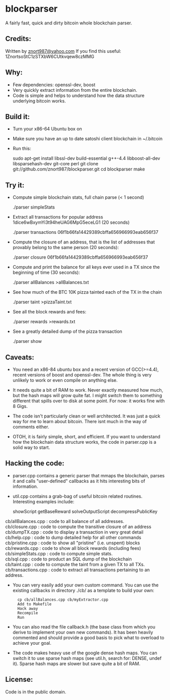 blockparser
===========

A fairly fast, quick and dirty bitcoin whole blockchain parser.

Credits:
--------

Written by znort987@yahoo.com
If you find this useful: 1ZnortsoStC1zSTXbW6CUtkvqew8czMMG

Why:
----

* Few dependencies: openssl-dev, boost
* Very quickly extract information from the entire blockchain.
* Code is simple and helps to understand how the data structure underlying bitcoin works.

Build it:
---------

* Turn your x86-64 Ubuntu box on
* Make sure you have an up to date satoshi client blockchain in ~/.bitcoin
* Run this:

    sudo apt-get install libssl-dev build-essential g++-4.4 libboost-all-dev libsparsehash-dev git-core perl
    git clone git://github.com/znort987/blockparser.git
    cd blockparser
    make

Try it:
-------

* Compute simple blockchain stats, full chain parse (< 1 second)

    ./parser simpleStats

* Extract all transactions for popular address 1dice6wBxymYi3t94heUAG6MpG5eceLG1 (20 seconds)

    ./parser transactions 06f1b66fa14429389cbffa656966993eab656f37

* Compute the closure of an address, that is the list of addresses that provably belong to the same person (20 seconds):

    ./parser closure 06f1b66fa14429389cbffa656966993eab656f37

* Compute and print the balance for all keys ever used in a TX since the beginning of time (30 seconds):

    ./parser allBalances >allBalances.txt

* See how much of the BTC 10K pizza tainted each of the TX in the chain

    ./parser taint >pizzaTaint.txt

* See all the block rewards and fees:

    ./parser rewards >rewards.txt

* See a greatly detailed dump of the pizza transaction

    ./parser show

Caveats:
--------

* You need an x86-84 ubuntu box and a recent version of GCC(>=4.4), recent versions of boost
  and openssl-dev. The whole thing is very unlikely to work or even compile on anything else.

* It needs quite a bit of RAM to work. Never exactly measured how much, but the hash maps will
  grow quite fat. I might switch them to something different that spills over to disk at some
  point. For now: it works fine with 8 Gigs.

* The code isn't particularly clean or well architected. It was just a quick way for me to learn
  about bitcoin. There isnt much in the way of comments either.

* OTOH, it is fairly simple, short, and efficient. If you want to understand how the blockchain
  data structure works, the code in parser.cpp is a solid way to start.

Hacking the code:
-----------------

* parser.cpp contains a generic parser that mmaps the blockchain, parses it and calls
  "user-defined" callbacks as it hits interesting bits of information.

* util.cpp contains a grab-bag of useful bitcoin related routines. Interesting examples include:

    showScript
    getBaseReward
    solveOutputScript
    decompressPublicKey

cb/allBalances.cpp    :   code to all balance of all addresses.  
cb/closure.cpp        :   code to compute the transitive closure of an address  
cb/dumpTX.cpp         :   code to display a transaction in very great detail  
cb/help.cpp           :   code to dump detailed help for all other commands  
cb/pristine.cpp       :   code to show all "pristine" (i.e. unspent) blocks  
cb/rewards.cpp        :   code to show all block rewards (including fees)  
cb/simpleStats.cpp    :   code to compute simple stats.  
cb/sql.cpp            :   code to product an SQL dump of the blockchain  
cb/taint.cpp          :   code to compute the taint from a given TX to all TXs.  
cb/transactions.cpp   :   code to extract all transactions pertaining to an address.  

* You can very easily add your own custom command. You can use the existing callbacks in
  directory ./cb/ as a template to build your own:

        cp cb/allBalances.cpp cb/myExtractor.cpp
        Add to Makefile
        Hack away
        Recompile
        Run

* You can also read the file callback.h (the base class from which you derive to implement your
  own new commands). It has been heavily commented and should provide a good basis to pick what
  to overload to achieve your goal.

* The code makes heavy use of the google dense hash maps. You can switch it to use sparse hash
  maps (see util.h, search for: DENSE, undef it). Sparse hash maps are slower but save quite a
  bit of RAM.

License:
--------

Code is in the public domain.

